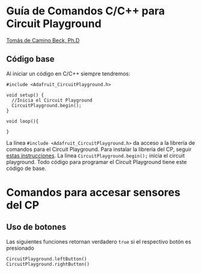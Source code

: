 # Guía de Comandos C/C++ para Circuit Playground
[Tomás de Camino Beck, Ph.D](https://github.com/tomasdecamino)

## Código base

Al iniciar un código en C/C++ siempre tendremos:

```
#include <Adafruit_CircuitPlayground.h>

void setup() {
  //Inicia el Circuit Playground
  CircuitPlayground.begin();
}

void loop(){

}
```

La línea `#include <Adafruit_CircuitPlayground.h>` da acceso a la librería de comandos para el Circuit Playground. Para instalar la librería del CP, seguir [estas instrucciones](https://learn.adafruit.com/circuit-playground-lesson-number-0/circuit-playground-library).  La linea `CircuitPlayground.begin();` inicia el circuit playground.  Todo código para programar el Circuit Playground tiene este código de base.

# Comandos para accesar sensores del CP

## Uso de botones

Las siguientes funciones retornan verdadero `true` si el respectivo botón es presionado
```
CircuitPlayground.leftButton()
CircuitPlayground.rightButton()
```


